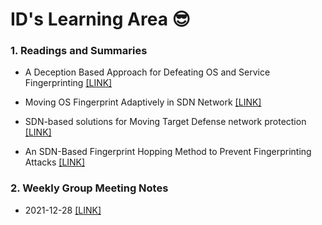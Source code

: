# ID's Learning Area 😎

### 1. Readings and Summaries

- A Deception Based Approach for Defeating OS and Service Fingerprinting [[LINK]](ref_and_notes/A_Deception_Based_Approach_for_Defeating_OS_and_Service_Fingerprinting.pdf)

- Moving OS Fingerprint Adaptively in SDN Network [[LINK]](ref_and_notes/Moving_OS_fingerprint_adaptively_in_SDN_network.pdf)

- SDN-based solutions for Moving Target Defense network protection [[LINK]](ref_and_notes/SDN-based_solutions_for_moving_target_defense_network_protection.pdf)

- An SDN-Based Fingerprint Hopping Method to Prevent Fingerprinting Attacks [[LINK]](ref_and_notes/An_SDN-Based_Fingerprint_Hopping_Method_to_Prevent_Fingerprinting_Attacks.pdf)

### 2. Weekly Group Meeting Notes 

- 2021-12-28 [[LINK]](weekly_meeting/20211228.md)
